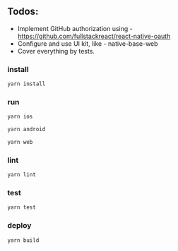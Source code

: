 ## Todos:
* Implement GitHub authorization using - https://github.com/fullstackreact/react-native-oauth
* Configure and use UI kit, like - native-base-web
* Cover everything by tests.

### install

```sh
yarn install
```

### run

```sh
yarn ios
```

```sh
yarn android
```

```sh
yarn web
```

### lint

```sh
yarn lint
```

### test

```sh
yarn test
```

### deploy

```sh
yarn build
```
